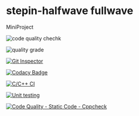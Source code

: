 # stepin-halfwave fullwave
MiniProject

![code quality chechk](https://www.code-inspector.com/project/27841/score/svg)

![quality grade](https://www.code-inspector.com/project/27841/status/svg)

[![Git Inspector](https://github.com/prathipatisupriya/stepin-halfwave-fullwave/actions/workflows/gitinspector.yml/badge.svg)](https://github.com/prathipatisupriya/stepin-halfwave-fullwave/actions/workflows/gitinspector.yml)

[![Codacy Badge](https://app.codacy.com/project/badge/Grade/dc00dd6f35dd4b9a81fc29a1aa2626bb)](https://www.codacy.com/gh/prathipatisupriya/stepin-halfwave-fullwave/dashboard?utm_source=github.com&amp;utm_medium=referral&amp;utm_content=prathipatisupriya/stepin-halfwave-fullwave&amp;utm_campaign=Badge_Grade)

[![C/C++ CI](https://github.com/prathipatisupriya/stepin-halfwave-fullwave/actions/workflows/c-build.yml/badge.svg)](https://github.com/prathipatisupriya/stepin-halfwave-fullwave/actions/workflows/c-build.yml)

[![Unit testing](https://github.com/prathipatisupriya/stepin-halfwave-fullwave/actions/workflows/unit-test.yml/badge.svg)](https://github.com/prathipatisupriya/stepin-halfwave-fullwave/actions/workflows/unit-test.yml)

[![Code Quality - Static Code - Cppcheck](https://github.com/prathipatisupriya/stepin-halfwave-fullwave/actions/workflows/cppcheck.yml/badge.svg)](https://github.com/prathipatisupriya/stepin-halfwave-fullwave/actions/workflows/cppcheck.yml)
